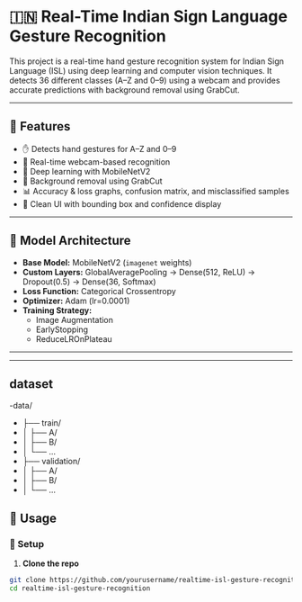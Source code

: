 # 🇮🇳 Real-Time Indian Sign Language Gesture Recognition

This project is a real-time hand gesture recognition system for Indian Sign Language (ISL) using deep learning and computer vision techniques. It detects 36 different classes (A–Z and 0–9) using a webcam and provides accurate predictions with background removal using GrabCut.

---

## 🚀 Features

- ✋ Detects hand gestures for A–Z and 0–9
- 🎥 Real-time webcam-based recognition
- 🧠 Deep learning with MobileNetV2
- 🎨 Background removal using GrabCut
- 📊 Accuracy & loss graphs, confusion matrix, and misclassified samples
- 🧼 Clean UI with bounding box and confidence display

---

## 🧠 Model Architecture

- **Base Model:** MobileNetV2 (`imagenet` weights)
- **Custom Layers:** GlobalAveragePooling → Dense(512, ReLU) → Dropout(0.5) → Dense(36, Softmax)
- **Loss Function:** Categorical Crossentropy
- **Optimizer:** Adam (lr=0.0001)
- **Training Strategy:**  
  - Image Augmentation  
  - EarlyStopping  
  - ReduceLROnPlateau  

---

---
## dataset
-data/
- ├── train/
- │   ├── A/
- │   ├── B/
- │   └── ...
- ├── validation/
- │   ├── A/
- │   ├── B/
- │   └── ...

## 🧪 Usage

### 🔧 Setup

1. **Clone the repo**
```bash
git clone https://github.com/yourusername/realtime-isl-gesture-recognition.git
cd realtime-isl-gesture-recognition 
